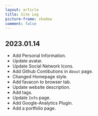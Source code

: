 ```yaml
---
layout: article
title: Site Log
picture-frame: shadow
comment: false
---
```



## 2023.01.14

- Add Personal Information.
- Update avatar.
- Update Social Network Icons.
- Add Github Contibutions in `About` page.
- Changed Homepage style.
- Add favacon to browser tab.
- Update website description.
- Add tags.
- Update `Info` page.
- Add Google-Analytics Plugin.
- Add a portfolio page.

